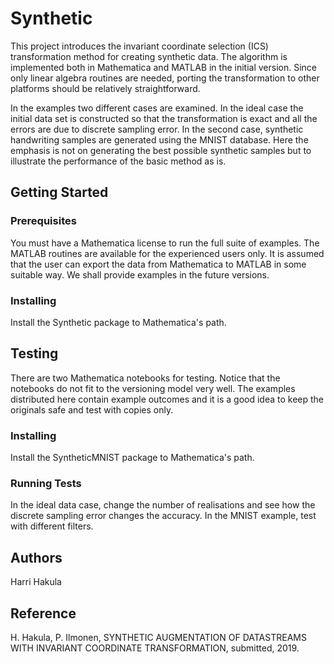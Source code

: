 # Synthetic

This project introduces the invariant coordinate selection (ICS) transformation method for creating synthetic data.
The algorithm is implemented both in Mathematica and MATLAB in the initial version. Since only linear algebra routines
are needed, porting the transformation to other platforms should be relatively straightforward.

In the examples two different cases are examined. In the ideal case the initial data set is constructed so that the
transformation is exact and all the errors are due to discrete sampling error. In the second case, synthetic handwriting
samples are generated using the MNIST database. Here the emphasis is not on generating the best possible synthetic
samples but to illustrate the performance of the basic method as is.

## Getting Started

### Prerequisites
You must have a Mathematica license to run the full suite of examples. The MATLAB routines are available for the experienced
users only. It is assumed that the user can export the data from Mathematica to MATLAB in some suitable way. We shall provide examples in the future versions.

### Installing
Install the Synthetic package to Mathematica's path.

## Testing
There are two Mathematica notebooks for testing. Notice that the notebooks do not fit to the versioning model very well. The examples distributed here contain example outcomes and it is a good idea to keep the originals safe and test with copies only.

### Installing
Install the SyntheticMNIST package to Mathematica's path.

### Running Tests
In the ideal data case, change the number of realisations and see how the discrete sampling error changes the accuracy.
In the MNIST example, test with different filters.

## Authors
Harri Hakula

## Reference
H. Hakula, P. Ilmonen, SYNTHETIC AUGMENTATION OF DATASTREAMS WITH INVARIANT COORDINATE TRANSFORMATION, submitted, 2019.
